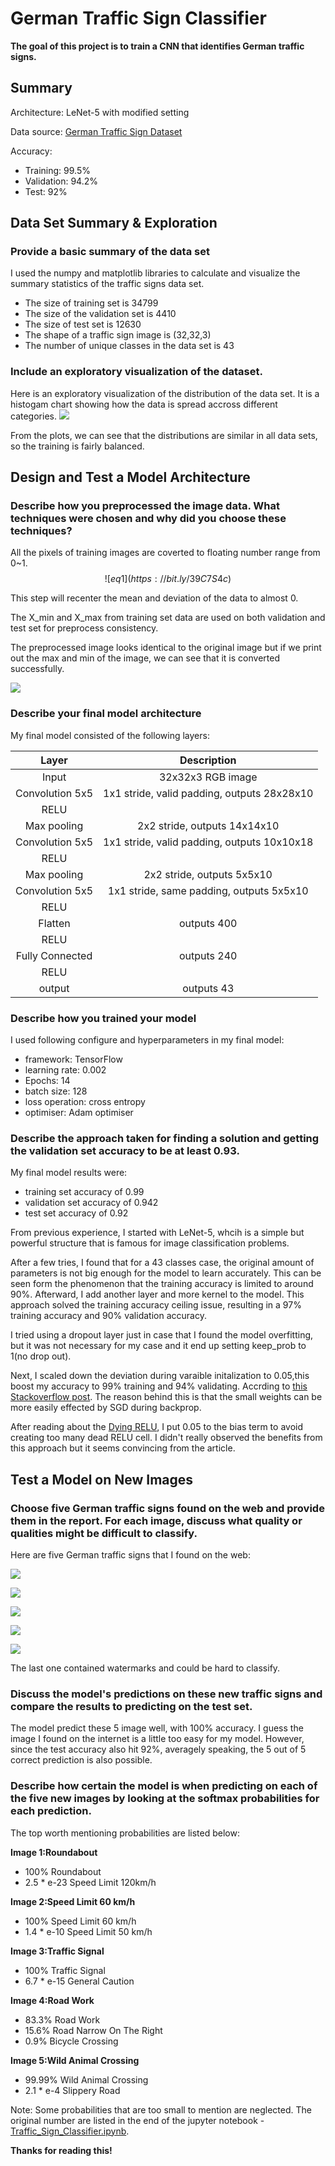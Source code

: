 # German Traffic Sign Classifier


**The goal of this project is to train a CNN that identifies German traffic signs.**

## Summary
Architecture: LeNet-5 with modified setting

Data source: [German Traffic Sign Dataset](http://benchmark.ini.rub.de/?section=gtsrb&subsection=dataset)

Accuracy: 
- Training: 99.5%
- Validation: 94.2%
- Test: 92%


## Data Set Summary & Exploration

### Provide a basic summary of the data set

I used the numpy and matplotlib libraries to calculate and visualize the summary statistics of the traffic signs data set.

* The size of training set is 34799
* The size of the validation set is 4410
* The size of test set is 12630
* The shape of a traffic sign image is (32,32,3)
* The number of unique classes in the data set is 43

### Include an exploratory visualization of the dataset.

Here is an exploratory visualization of the distribution of the data set. It is a histogam chart showing how the data is spread accross different categories.
![](https://i.imgur.com/j7kyCHw.png)

From the plots, we can see that the distributions are similar in all data sets, so the training is fairly balanced.


## Design and Test a Model Architecture

### Describe how you preprocessed the image data. What techniques were chosen and why did you choose these techniques?

All the pixels of training images are coverted to floating number range from 0~1.
$$
![eq1](https://bit.ly/39C7S4c)
$$

This step will recenter the mean and deviation of the data to almost 0.

The X_min and X_max from training set data are used on both validation and test set for preprocess consistency.

The preprocessed image looks identical to the original image but if we print out the max and min of the image, we can see that it is converted successfully.

![](https://i.imgur.com/5pxsomf.png)
 

### Describe your final model architecture

My final model consisted of the following layers:

|      Layer      |                 Description                 |
|:---------------:|:-------------------------------------------:|
|      Input      |              32x32x3 RGB image              |
| Convolution 5x5 | 1x1 stride, valid padding, outputs 28x28x10 |
|      RELU       |                                             |
|   Max pooling   |        2x2 stride,  outputs 14x14x10        |
| Convolution 5x5 | 1x1 stride, valid padding, outputs 10x10x18 |
|      RELU       |                                             |
|   Max pooling   |         2x2 stride,  outputs 5x5x10         |
| Convolution 5x5 |  1x1 stride, same padding, outputs 5x5x10   |
|      RELU       |                                             |
|     Flatten     |                 outputs 400                 |
|      RELU       |                                             |
| Fully Connected |                 outputs 240                 |
|      RELU       |                                             |
|     output      |                 outputs 43                  |

### Describe how you trained your model
I used following configure and hyperparameters in my final model:
- framework: TensorFlow
- learning rate: 0.002
- Epochs: 14
- batch size: 128
- loss operation: cross entropy
- optimiser: Adam optimiser

### Describe the approach taken for finding a solution and getting the validation set accuracy to be at least 0.93.

My final model results were:
* training set accuracy of 0.99
* validation set accuracy of 0.942
* test set accuracy of 0.92

From previous experience, I started with LeNet-5, whcih is a simple but powerful structure that is famous for image classification problems. 

After a few tries, I found that for a 43 classes case, the original amount of parameters is not big enough for the model to learn accurately. This can be seen form the phenomenon that the training accuracy is limited to around 90%. Afterward, I add another layer and more kernel to the model. This approach solved the training accuracy ceiling issue, resulting in a 97% training accuracy and 90% validation accuracy.

I tried using a dropout layer just in case that I found the model overfitting, but it was not necessary for my case and it end up setting keep_prob to 1(no drop out).

Next, I scaled down the deviation during varaible initalization to 0.05,this boost my accuracy to 99% training and 94% validating. 
Accrding to [this Stackoverflow post](https://stackoverflow.com/questions/42006089/reason-why-setting-tensorflows-variable-with-small-stddev). The reason behind this is that the small weights can be more easily effected by SGD during backprop.

After reading about the [Dying RELU](https://medium.com/@danqing/a-practical-guide-to-relu-b83ca804f1f7), I put 0.05 to the bias term to avoid creating too many dead RELU cell. I didn't really observed the benefits from this approach but it seems convincing from the article. 

## Test a Model on New Images

### Choose five German traffic signs found on the web and provide them in the report. For each image, discuss what quality or qualities might be difficult to classify.

Here are five German traffic signs that I found on the web:

![](https://i.imgur.com/CuW4beU.png)

![](https://i.imgur.com/uJv343V.jpg)

![](https://i.imgur.com/d9JdOMU.jpg)

![](https://i.imgur.com/mtfkMnK.jpg)

![](https://i.imgur.com/NVTMXwi.jpg)

The last one contained watermarks and could be hard to classify.

### Discuss the model's predictions on these new traffic signs and compare the results to predicting on the test set.

The model predict these 5 image well, with 100% accuracy.
I guess the image I found on the internet is a little too easy for my model. However, since the test accuracy also hit 92%, averagely speaking, the 5 out of 5 correct prediction is also possible.

### Describe how certain the model is when predicting on each of the five new images by looking at the softmax probabilities for each prediction.

The top worth mentioning probabilities are listed below:

**Image 1:Roundabout**
- 100% Roundabout
- 2.5 * e-23 Speed Limit 120km/h

**Image 2:Speed Limit 60 km/h**
- 100% Speed Limit 60 km/h
- 1.4 * e-10 Speed Limit 50 km/h

**Image 3:Traffic Signal**
- 100% Traffic Signal
- 6.7 * e-15 General Caution

**Image 4:Road Work**
- 83.3% Road Work
- 15.6% Road Narrow On The Right
- 0.9%  Bicycle Crossing

**Image 5:Wild Animal Crossing**
- 99.99% Wild Animal Crossing
- 2.1 * e-4 Slippery Road
 
Note: Some probabilities that are too small to mention are neglected. The original number are listed in the end of the  jupyter notebook - [Traffic_Sign_Classifier.ipynb](https://github.com/ClarenceKuo/traffic-sign-classifier/blob/master/Traffic_Sign_Classifier.ipynb).

**Thanks for reading this!**



